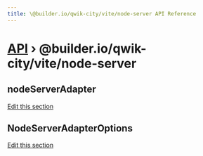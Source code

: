 ```yaml
---
title: \@builder.io/qwik-city/vite/node-server API Reference
---
```


# [API](/api) &rsaquo; @builder.io/qwik-city/vite/node-server

## nodeServerAdapter

[Edit this section](https://github.com/QwikDev/qwik/tree/main/packages/qwik-city/src/adapters/node-server/vite/index.ts)

## NodeServerAdapterOptions

[Edit this section](https://github.com/QwikDev/qwik/tree/main/packages/qwik-city/src/adapters/node-server/vite/index.ts)
